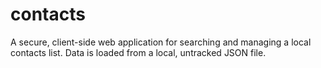 # contacts
A secure, client-side web application for searching and managing a local contacts list. Data is loaded from a local, untracked JSON file.
